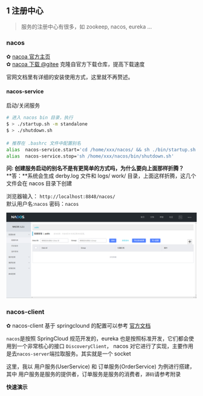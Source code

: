 


<div class = 'data-section default-folding'>
<h2 class = 'section-title'><label class = 'block-number'>1</label> 注册中心</h2>
<div class = 'folding-area'>

> 服务的注册中心有很多，如 zookeep, nacos, eureka ...

<h3 class = 'auto-sort-sub'>nacos</h3>

✿ [nacoa 官方主页](https://nacos.io/zh-cn/index.html)  
✿ [nacoa 下载 @gitee](https://gitee.com/ljq199612/nacos) 克隆自官方下载仓库，提高下载速度  

官网文档里有详细的安装使用方式，这里就不再赘述。

<h4 class = 'auto-sort-sub1'>nacos-service</h4>

启动/关闭服务
```bash
# 进入 nacos bin 目录，执行
$ > ./startup.sh -m standalone
$ > ./shutdown.sh

# 推荐在 .bashrc 文件中配置别名
alias  nacos-service.start='cd /home/xxx/nacos/ && sh ./bin/startup.sh  -m standalone && cd'
alias  nacos-service.stop='sh /home/xxx/nacos/bin/shutdown.sh'
```

<div class="myWarning">

**问: 创建服务启动的别名不是有更简单的方式吗，为什么要向上面那样折腾？**  
**答：**系统会生成 derby.log 文件和 logs/ work/ 目录，上面这样折腾，这几个文件会在 nacos 目录下创建
</div>

浏览器输入： `http://localhost:8848/nacos/`  
默认用户名:`nacos`  密码：`nacos`

<div class="myImage">

![-image-](../images/java/springcloud/07.png)
<label class="imageTitle"></label>
</div>



<h3 class = 'auto-sort-sub'>nacos-client</h3>

✿ nacos-client 基于 springclound 的配置可以参考 [官方文档](https://nacos.io/zh-cn/docs/quick-start-spring-cloud.html)  

`nacos`是按照 SpringCloud 规范开发的，eureka 也是按照标准开发，它们都会使用到一个非常核心的接口  `DiscoveryClient`， nacos 对它进行了实现，主要作用是去`nacos-server`端拉取服务。其实就是一个 socket


<div class="myTip">

这里，我以 用户服务(UserService) 和 订单服务(OrderService) 为例进行搭建，其中 用户服务是服务的提供者，订单服务是服务的消费者，`源码`请参考附录
</div>

**快速演示**  

```xml

```




</div>
</div>
